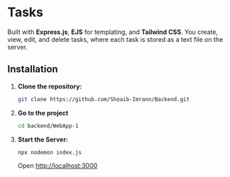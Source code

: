 
# Tasks
Built with **Express.js**, **EJS** for templating, and **Tailwind CSS**. You create, view, edit, and delete tasks, where each task is stored as a text file on the server.

## Installation

1. **Clone the repository:**

    ```bash
    git clone https://github.com/Shoaib-Imrann/Backend.git
    ```

2. **Go to the project**

    ```bash
    cd backend/WebApp-1
    ```

3. **Start the Server:**

    ```bash
    npx nodemon index.js
    ```

    Open [http://localhost:3000](http://localhost:3000)